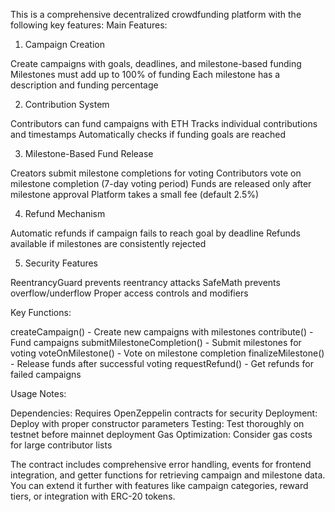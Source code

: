 This is a comprehensive decentralized crowdfunding platform with the following key features:
Main Features:
1. Campaign Creation

Create campaigns with goals, deadlines, and milestone-based funding
Milestones must add up to 100% of funding
Each milestone has a description and funding percentage

2. Contribution System

Contributors can fund campaigns with ETH
Tracks individual contributions and timestamps
Automatically checks if funding goals are reached

3. Milestone-Based Fund Release

Creators submit milestone completions for voting
Contributors vote on milestone completion (7-day voting period)
Funds are released only after milestone approval
Platform takes a small fee (default 2.5%)

4. Refund Mechanism

Automatic refunds if campaign fails to reach goal by deadline
Refunds available if milestones are consistently rejected

5. Security Features

ReentrancyGuard prevents reentrancy attacks
SafeMath prevents overflow/underflow
Proper access controls and modifiers

Key Functions:

createCampaign() - Create new campaigns with milestones
contribute() - Fund campaigns
submitMilestoneCompletion() - Submit milestones for voting
voteOnMilestone() - Vote on milestone completion
finalizeMilestone() - Release funds after successful voting
requestRefund() - Get refunds for failed campaigns

Usage Notes:

Dependencies: Requires OpenZeppelin contracts for security
Deployment: Deploy with proper constructor parameters
Testing: Test thoroughly on testnet before mainnet deployment
Gas Optimization: Consider gas costs for large contributor lists

The contract includes comprehensive error handling, events for frontend integration, and getter functions for retrieving campaign and milestone data. You can extend it further with features like campaign categories, reward tiers, or integration with ERC-20 tokens.
